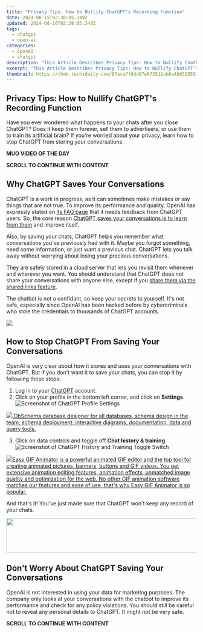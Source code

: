 ```yaml
---
title: "Privacy Tips: How to Nullify ChatGPT's Recording Function"
date: 2024-08-15T02:38:05.349Z
updated: 2024-08-16T02:38:05.349Z
tags:
  - chatgpt
  - open-ai
categories:
  - openAI
  - chatgpt
description: "This Article Describes Privacy Tips: How to Nullify ChatGPT's Recording Function"
excerpt: "This Article Describes Privacy Tips: How to Nullify ChatGPT's Recording Function"
thumbnail: https://thmb.techidaily.com/87aca7f6dd67e673512ab0a4b65285915e96bdcd3ec0b101bd85e568d66096bf.jpg
---
```


## Privacy Tips: How to Nullify ChatGPT's Recording Function

 Have you ever wondered what happens to your chats after you close ChatGPT? Does it keep them forever, sell them to advertisers, or use them to train its artificial brain? If you're worried about your privacy, learn how to stop ChatGPT from storing your conversations.

**MUO VIDEO OF THE DAY**

**SCROLL TO CONTINUE WITH CONTENT**

## Why ChatGPT Saves Your Conversations

 ChatGPT is a work in progress, as it can sometimes make mistakes or say things that are not true. To improve its performance and quality, OpenAI has expressly stated on [its FAQ page](https://help.openai.com/en/articles/6783457-what-is-chatgpt) that it needs feedback from ChatGPT users. So, the core reason [ChatGPT saves your conversations is to learn from them](https://www.makeuseof.com/does-chatgpt-learn-from-user-conversations/) and improve itself.

 Also, by saving your chats, ChatGPT helps you remember what conversations you’ve previously had with it. Maybe you forgot something, need some information, or just want a previous chat. ChatGPT lets you talk away without worrying about losing your precious conversations.

 They are safely stored in a cloud server that lets you revisit them whenever and wherever you want. You should understand that ChatGPT does not share your conversations with anyone else, except if you [share them via the shared links feature](https://www.makeuseof.com/share-chatgpt-chats-links/).

 The chatbot is not a confidant, so keep your secrets to yourself. It's not safe, especially since OpenAI has been hacked before by cybercriminals who stole the credentials to thousands of ChatGPT accounts.

<!-- affiliate ads begin -->
<a href="https://shop.copernic.com/order/checkout.php?PRODS=41033091&QTY=1&AFFILIATE=108875&CART=1"><img src="https://secure.2checkout.com/images/merchant/8d30aa96e72440759f74bd2306c1fa3d/Copernic-2023-Affiliate-728x90-Advanced.png" border="0"></a>
<!-- affiliate ads end -->
## How to Stop ChatGPT From Saving Your Conversations

 OpenAI is very clear about how it stores and uses your conversations with ChatGPT. But if you don't want it to save your chats, you can stop it by following these steps:

1. Log in to your [ChatGPT](https://chat.openai.com/chat) account.
2. Click on your profile in the bottom left corner, and click on **Settings**.  
![Screenshot of ChatGPT Profile Settings](https://static1.makeuseofimages.com/wordpress/wp-content/uploads/2023/07/screenshot-of-chatgpt-profile-settings.jpg)
<!-- affiliate ads begin -->
<a href="https://shop.dbschema.com/order/checkout.php?PRODS=19867419&QTY=1&AFFILIATE=108875&CART=1"> <img src="https://secure.avangate.com/images/merchant/176b22bab4e94a28619ca2433b2ef241/products/1_icon256.png" border="0">
DbSchema database designer for all databases, schema design in the team, schema deployment, interactive diagrams, documentation, data and query tools. </a>
<!-- affiliate ads end -->
3. Click on data controls and toggle off **Chat history & training**.  
![Screenshot of ChatGPT History and Training Toggle Switch](https://static1.makeuseofimages.com/wordpress/wp-content/uploads/2023/07/screenshot-of-chatgpt-history-and-training-toggle-switch.jpg)
<!-- affiliate ads begin -->
<a href="https://secure.2checkout.com/order/checkout.php?PRODS=174416&QTY=1&AFFILIATE=108875&CART=1"><img src="https://www.easygifanimator.net/images/gif-animator.png" border="0">Easy GIF Animator is a powerful animated GIF editor and the top tool for creating animated pictures, banners, buttons and GIF videos. You get extensive animation editing features, animation effects, unmatched image quality and optimization for the web. No other GIF animation software matches our features and ease of use, that's why Easy GIF Animator is so popular.</a>
<!-- affiliate ads end -->

 And that's it! You've just made sure that ChatGPT won't keep any record of your chats.

<!-- affiliate ads begin -->
<a href="https://aligracehair.sjv.io/c/5597632/2087267/19272" target="_top" id="2087267"><img src="//a.impactradius-go.com/display-ad/19272-2087267" border="0" alt="" width="728" height="90"/></a><img height="0" width="0" src="https://imp.pxf.io/i/5597632/2087267/19272" style="position:absolute;visibility:hidden;" border="0" />
<!-- affiliate ads end -->
## Don't Worry About ChatGPT Saving Your Conversations

 OpenAI is not interested in using your data for marketing purposes. The company only looks at your conversations with the chatbot to improve its performance and check for any policy violations. You should still be careful not to reveal any personal details to ChatGPT. It might not be very safe.

**SCROLL TO CONTINUE WITH CONTENT**


<ins class="adsbygoogle"
     style="display:block"
     data-ad-format="autorelaxed"
     data-ad-client="ca-pub-7571918770474297"
     data-ad-slot="1223367746"></ins>



<ins class="adsbygoogle"
     style="display:block"
     data-ad-client="ca-pub-7571918770474297"
     data-ad-slot="8358498916"
     data-ad-format="auto"
     data-full-width-responsive="true"></ins>


